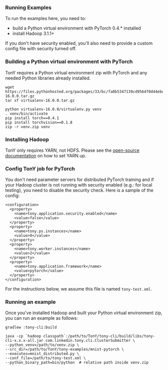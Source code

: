 ### Running Examples

To run the examples here, you need to:

* build a Python virtual environment with PyTorch 0.4.* installed
* install Hadoop 3.1.1+

If you don't have security enabled, you'll also need to provide a custom config file with security turned off.


### Building a Python virtual environment with PyTorch

TonY requires a Python virtual environment zip with PyTorch and any needed Python libraries already installed.

```
wget https://files.pythonhosted.org/packages/33/bc/fa0b5347139cd9564f0d44ebd2b147ac97c36b2403943dbee8a25fd74012/virtualenv-16.0.0.tar.gz
tar xf virtualenv-16.0.0.tar.gz

python virtualenv-16.0.0/virtualenv.py venv
. venv/bin/activate
pip install torch==0.4.1
pip install torchvision==0.1.8
zip -r venv.zip venv
```


### Installing Hadoop

TonY only requires YARN, not HDFS. Please see the [open-source documentation](https://hadoop.apache.org/docs/current/hadoop-project-dist/hadoop-common/SingleCluster.html) on how to set YARN up.


### Config TonY job for PyTorch

You don't need parameter servers for distributed PyTorch training and if your Hadoop cluster is not running with security enabled (e.g.: for local testing), you
need to disable the security check. Here is a sample of the config:

```
<configuration>
  <property>
    <name>tony.application.security.enabled</name>
    <value>false</value>
  </property>
  <property>
    <name>tony.ps.instances</name>
    <value>0</value>
  </property>
  <property>
    <name>tony.worker.instances</name>
    <value>2</value>
  </property>
  <property>
    <name>tony.application.framework</name>
    <value>pytorch</value>
  </property>
</configuration>
```

For the instructions below, we assume this file is named `tony-test.xml`.


### Running an example

Once you've installed Hadoop and built your Python virtual environment zip, you can run an example as follows:

```
gradlew :tony-cli:build

java -cp `hadoop classpath`:/path/to/TonY/tony-cli/build/libs/tony-cli-x.x.x-all.jar com.linkedin.tony.cli.ClusterSubmitter \
--python_venv=/path/to/venv.zip \
--src_dir=/path/to/TonY/tony-examples/mnist-pytorch \
--executes=mnist_distributed.py \
--conf_file=/path/to/tony-test.xml \
--python_binary_path=bin/python  # relative path inside venv.zip
```
